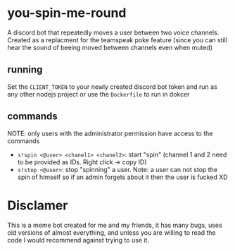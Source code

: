 # you-spin-me-round

A discord bot that repeatedly moves a user between two voice channels.  
Created as a replacment for the teamspeak poke feature (since you can still hear the sound of beeing moved between channels even when muted)

## running

Set the `CLIENT_TOKEN` to your newly created discord bot token and run as any other nodejs project or use the `Dockerfile` to run in dokcer

## commands

NOTE: only users with the administrator permission have access to the commands

- `s!spin <@user> <chanel1> <chanel2>`: start "spin" (channel 1 and 2 need to be provided as IDs. Right click -> copy ID)
- `s!stop <@user>`: stop "spinning" a user. Note: a user can not stop the spin of himself so if an admin forgets about it then the user is fucked XD

# Disclamer

This is a meme bot created for me and my friends, it has many bugs, uses old versions of almost everything, 
and unless you are willing to read the code I would recommend against trying to use it.
